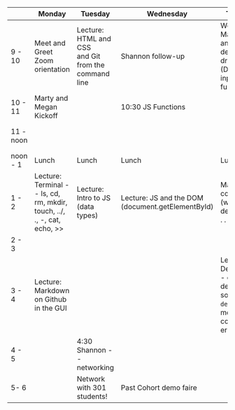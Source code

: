 |  	| Monday 	| Tuesday 	| Wednesday 	| Thursday 	| Friday 	|
|-----------	|----------------------------------------------------------------------------	|---------------------------------------------------------	|-------------------------------------------------------	|---------------------------------------------------------------------------------------	|--------------------------------------------------------------------	|
| 9 - 10 	| Meet and Greet <br/>Zoom orientation 	| Lecture: HTML and CSS <br/>and Git from the command line 	| Shannon follow-up 	| Workshop: Mad Libs and <br/>design-driven dev (DOM, <br/>input.value, functions 	| Workshop: About Me page<br/>(prompts, state,<br/>and control flow) 	|
| 10 - 11 	| Marty and Megan Kickoff 	|  	| 10:30 JS Functions 	|  	|  	|
| 11 - noon 	|  	|  	|  	|  	| 11:30 Alum Panel and Lunch 	|
| noon - 1 	| Lunch 	| Lunch 	| Lunch 	| Lunch 	|  	|
| 1 - 2 	| Lecture: Terminal -- ls, cd, rm, mkdir,<br/>touch, ../, ., -, cat, echo, >> 	| Lecture: Intro to JS <br/>(data types)  	| Lecture: JS and the DOM <br/>(document.getElementById) 	| Mad Libs continued <br/>(with github deployment). . . 	| Workshop: About Me Page, <br/>continued (with github<br/>deployment) 	|
| 2 - 3 	|  	|  	|  	|  	|  	|
| 3 - 4 	| Lecture: Markdown on Github in the GUI 	|  	|  	| Lecture: Debugging -- console,<br/>devtools source, `debugger`,<br/>most common errors; 	|  	|
| 4 - 5 	|  	| 4:30 Shannon -- networking 	|  	|  	|  	|
| 5- 6 	| 	| Network with 301 students! 	| Past Cohort demo faire 	|  	|  	|
